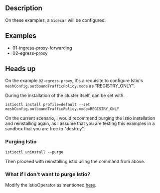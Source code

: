 ## Description

On these examples, a `Sidecar` will be configured.

## Examples

- 01-ingress-proxy-forwarding
- 02-egress-proxy

## Heads up

On the example `02-egress-proxy`, it's a requisite to configure Istio's `meshConfig.outboundTrafficPolicy.mode` as "REGISTRY_ONLY".

During the installation of the cluster itself, can be set with.

```shell
istioctl install profile=default --set meshConfig.outboundTrafficPolicy.mode=REGISTRY_ONLY
```

On the current scenario, I would recommend purging the Istio installation and reinstalling again, as I assume that you 
are testing this examples in a sandbox that you are free to "destroy".

### Purging Istio

```shell
istioctl uninstall --purge
```

Then proceed with reinstalling Istio using the command from above.

### What if I don't want to purge Istio?

Modify the IstioOperator as mentioned [here](https://istio.io/latest/docs/tasks/traffic-management/egress/egress-control/#change-to-the-blocking-by-default-policy).